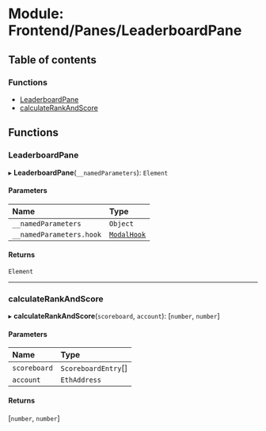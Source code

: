 # Module: Frontend/Panes/LeaderboardPane

## Table of contents

### Functions

- [LeaderboardPane](Frontend_Panes_LeaderboardPane.md#leaderboardpane)
- [calculateRankAndScore](Frontend_Panes_LeaderboardPane.md#calculaterankandscore)

## Functions

### LeaderboardPane

▸ **LeaderboardPane**(`__namedParameters`): `Element`

#### Parameters

| Name                     | Type                                                 |
| :----------------------- | :--------------------------------------------------- |
| `__namedParameters`      | `Object`                                             |
| `__namedParameters.hook` | [`ModalHook`](Frontend_Views_ModalPane.md#modalhook) |

#### Returns

`Element`

---

### calculateRankAndScore

▸ **calculateRankAndScore**(`scoreboard`, `account`): [`number`, `number`]

#### Parameters

| Name         | Type                |
| :----------- | :------------------ |
| `scoreboard` | `ScoreboardEntry`[] |
| `account`    | `EthAddress`        |

#### Returns

[`number`, `number`]
